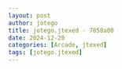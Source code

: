 ```yaml
---
layout: post
author: jotego
title: jotego.jtexed - 7858a00
date: 2024-12-20
categories: [Arcade, jtexed]
tags: [jotego.jtexed]
---
```


